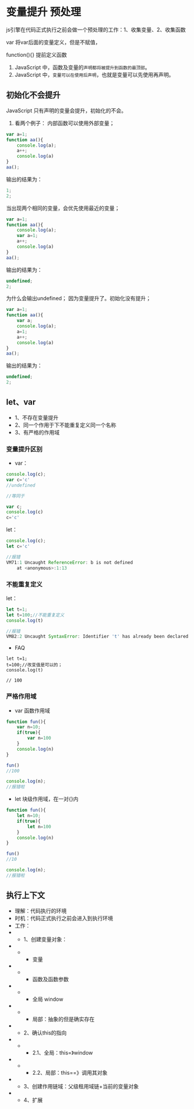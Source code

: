 # 变量提升 预处理
js引擎在代码正式执行之前会做一个预处理的工作：1、收集变量、2、收集函数

var 将var后面的变量定义，但是不赋值，

function(){} 提前定义函数

1. JavaScript 中，函数及变量的`声明都将被提升到函数的最顶部`。
2. JavaScript 中，`变量可以在使用后声明`，也就是变量可以先使用再声明。

## 初始化不会提升
JavaScript 只有声明的变量会提升，初始化的不会。

1. 看两个例子：
内部函数可以使用外部变量；
```js
var a=1;
function aa(){
    console.log(a);
    a++;
    console.log(a)
}
aa();
```
输出的结果为：
```js
1;
2;
```

当出现两个相同的变量，会优先使用最近的变量；
```js
var a=1;
function aa(){
    console.log(a);
    var a=1;
    a++;
    console.log(a)
}
aa();
```
输出的结果为：
```js
undefined;
2;
```

为什么会输出undefined；
因为变量提升了。初始化没有提升；
```js
var a=1;
function aa(){
    var a;
    console.log(a);
    a=1;
    a++;
    console.log(a)
}
aa();
```
输出的结果为：
```js
undefined;
2;
```

## let、var
- 1、不存在变量提升
- 2、同一个作用于下不能重复定义同一个名称
- 3、有严格的作用域
  
### 变量提升区别  
- var：
```js
console.log(c);
var c='c'
//undefined

//等同于

var c;
console.log(c)
c='c'
```

let：
```js
console.log(c);
let c='c'

//报错
VM71:1 Uncaught ReferenceError: b is not defined
    at <anonymous>:1:13
```

### 不能重复定义
let：
```js
let t=1;
let t=100;//不能重复定义
console.log(t)

//报错
VM82:2 Uncaught SyntaxError: Identifier 't' has already been declared
```

- FAQ
```
let t=1;
t=100;//改变值是可以的；
console.log(t)

// 100
```

### 严格作用域

- var 函数作用域
```js
function fun(){
    var n=10;
    if(true){
        var n=100
    }
    console.log(n)
}

fun()
//100

console.log(n);
//报错啦
```

- let 块级作用域，在一对{}内
```js
function fun(){
    let n=10;
    if(true){
        let n=100
    }
    console.log(n)
}

fun()
//10

console.log(n);
//报错啦
```

## 执行上下文

- 理解：代码执行的环境
- 时机：代码正式执行之前会进入到执行环境
- 工作：
- - 1、创建变量对象：
- - - 变量
- - - 函数及函数参数
- - - 全局 window
- - - 局部：抽象的但是确实存在
- - 2、确认this的指向
- - - 2.1、全局：this=》window
- - - 2.2、局部：this==》调用其对象
- - 3、创建作用链域：父级租用域链+当前的变量对象
- - 4、扩展